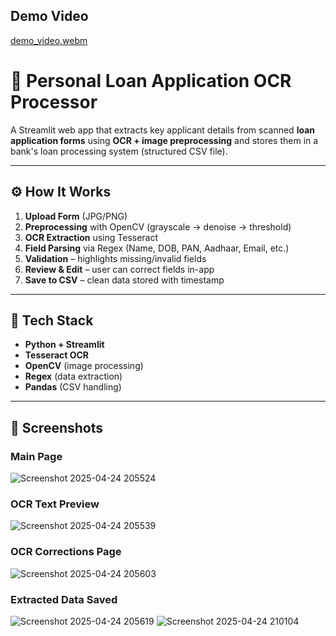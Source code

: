 ## Demo Video
[demo_video.webm](https://github.com/user-attachments/assets/dc120ddc-5953-4efa-bf3a-dda165015e6b)


# 📄 Personal Loan Application OCR Processor

A Streamlit web app that extracts key applicant details from scanned **loan application forms** using **OCR + image preprocessing** and stores them in a bank's loan processing system (structured CSV file).

---

## ⚙️ How It Works

1. **Upload Form** (JPG/PNG)  
2. **Preprocessing** with OpenCV (grayscale → denoise → threshold)  
3. **OCR Extraction** using Tesseract  
4. **Field Parsing** via Regex (Name, DOB, PAN, Aadhaar, Email, etc.)  
5. **Validation** – highlights missing/invalid fields  
6. **Review & Edit** – user can correct fields in-app  
7. **Save to CSV** – clean data stored with timestamp

---

## 🔧 Tech Stack

- **Python + Streamlit**
- **Tesseract OCR**
- **OpenCV** (image processing)
- **Regex** (data extraction)
- **Pandas** (CSV handling)

---


## 📸 Screenshots

### Main Page
![Screenshot 2025-04-24 205524](https://github.com/user-attachments/assets/5819c5ab-2083-4089-913c-1d9351e2123b)


### OCR Text Preview
![Screenshot 2025-04-24 205539](https://github.com/user-attachments/assets/1d319c75-42d4-461c-bcc1-a2f8157ac7bd)

### OCR Corrections Page
![Screenshot 2025-04-24 205603](https://github.com/user-attachments/assets/bfa7c2e2-ed7d-4da1-bb7d-df866a75b1fc)

### Extracted Data Saved
![Screenshot 2025-04-24 205619](https://github.com/user-attachments/assets/4840befe-0e0e-4d48-b77a-fc93b8236109)
![Screenshot 2025-04-24 210104](https://github.com/user-attachments/assets/d9811e3f-cb49-4a9a-b54a-c6ae333605f7)


